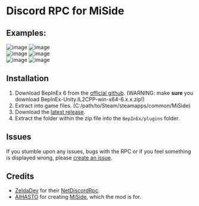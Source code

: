 # Discord RPC for MiSide

## Examples:
![image](https://github.com/user-attachments/assets/f761ae9c-11ac-4ca1-af28-b91ece204944) ![image](https://github.com/user-attachments/assets/c332d91f-49aa-44c4-bf28-c1ecedef9c18) <br />
![image](https://github.com/user-attachments/assets/7e871a5d-141e-43e7-8e2d-6516c18875d2) ![image](https://github.com/user-attachments/assets/3315e361-9eb6-4c13-95a2-96e279b92e9c) <br />
![image](https://github.com/user-attachments/assets/0536f1b3-3b73-4bd2-b2c4-8852a5659601) ![image](https://github.com/user-attachments/assets/7532da1b-dce5-43dd-8a99-c1faa1b12f20)


## Installation
1. Download BepInEx 6 from the [official github](https://github.com/bepinex/bepinex/releases). (WARNING: make **sure** you download BepInEx-Unity.IL2CPP-win-x64-6.x.x.zip!)
2. Extract into game files. (C:/path/to/Steam/steamapps/common/MiSide)
3. Download the [latest release](https://github.com/7ez/miside-rpc/releases/latest).
4. Extract the folder within the zip file into the `BepInEx/plugins` folder.

## Issues
If you stumble upon any issues, bugs with the RPC or if you feel something is displayed wrong, please [create an issue](https://github.com/7ez/miside-rpc/issues/new).

## Credits
- [ZeldaDev](https://www.nuget.org/profiles/ZeldaDev) for their [NetDiscordRpc](https://www.nuget.org/packages/NetDiscordRpc).
- [AIHASTO](https://aihasto.itch.io/) for creating [MiSide](https://store.steampowered.com/app/2527500/MiSide), which the mod is for.
